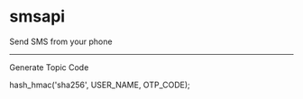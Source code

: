 # smsapi

Send SMS from your phone

__________________________________________________________________

Generate Topic Code<br>

hash_hmac('sha256', USER_NAME, OTP_CODE);
